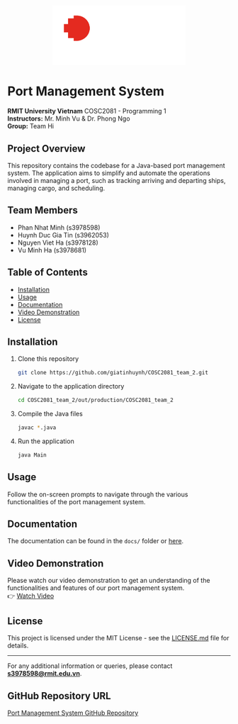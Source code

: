 <p align="center">
  <img src="logo/RMIT_University_Logo.png" alt="RMIT Logo" width="300" height="auto">
</p>

# Port Management System
**RMIT University Vietnam** COSC2081 - Programming 1  
**Instructors:** Mr. Minh Vu & Dr. Phong Ngo  
**Group:** Team Hi

## Project Overview
This repository contains the codebase for a Java-based port management system. The application aims to simplify and automate the operations involved in managing a port, such as tracking arriving and departing ships, managing cargo, and scheduling.

## Team Members
- Phan Nhat Minh (s3978598)
- Huynh Duc Gia Tin (s3962053)
- Nguyen Viet Ha (s3978128)
- Vu Minh Ha (s3978681)

## Table of Contents
- [Installation](#installation)
- [Usage](#usage)
- [Documentation](#documentation)
- [Video Demonstration](#video-demonstration)
- [License](#license)

## Installation

1. Clone this repository
    ```bash
    git clone https://github.com/giatinhuynh/COSC2081_team_2.git
    ```
2. Navigate to the application directory
    ```bash
    cd COSC2081_team_2/out/production/COSC2081_team_2
    ```
3. Compile the Java files
    ```bash
    javac *.java
    ```
4. Run the application
    ```bash
    java Main
    ```

## Usage
Follow the on-screen prompts to navigate through the various functionalities of the port management system.

## Documentation
The documentation can be found in the `docs/` folder or [here](link-to-documentation).

## Video Demonstration
Please watch our video demonstration to get an understanding of the functionalities and features of our port management system.  
👉 [Watch Video](https://youtu.be/SSlPTu1BZxA)

## License
This project is licensed under the MIT License - see the [LICENSE.md](LICENSE.md) file for details.

---

For any additional information or queries, please contact **s3978598@rmit.edu.vn**.

## GitHub Repository URL
[Port Management System GitHub Repository](https://github.com/your-team-name/port-management-system)

